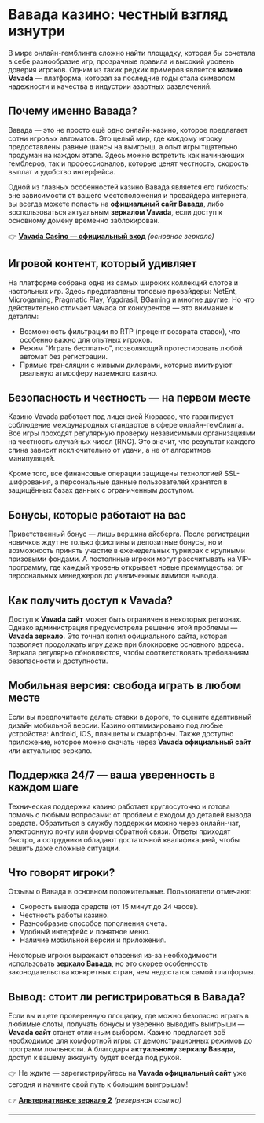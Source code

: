 # Вавада казино: честный взгляд изнутри

В мире онлайн-гемблинга сложно найти площадку, которая бы сочетала в себе разнообразие игр, прозрачные правила и высокий уровень доверия игроков. Одним из таких редких примеров является **казино Vavada** — платформа, которая за последние годы стала символом надежности и качества в индустрии азартных развлечений.

## Почему именно Вавада?

Вавада — это не просто ещё одно онлайн-казино, которое предлагает сотни игровых автоматов. Это целый мир, где каждому игроку предоставлены равные шансы на выигрыш, а опыт игры тщательно продуман на каждом этапе. Здесь можно встретить как начинающих гемблеров, так и профессионалов, которые ценят честность, скорость выплат и удобство интерфейса.

Одной из главных особенностей казино Вавада является его гибкость: вне зависимости от вашего местоположения и провайдера интернета, вы всегда можете попасть на **официальный сайт Вавада**, либо воспользоваться актуальным **зеркалом Vavada**, если доступ к основному домену временно заблокирован.

👉 **[Vavada Casino — официальный вход](https://partredivada.com/?promo=1e8d4c1d-28c6-485d-a245-57dce602889b&target=register)** *(основное зеркало)*  


## Игровой контент, который удивляет

На платформе собрана одна из самых широких коллекций слотов и настольных игр. Здесь представлены топовые провайдеры: NetEnt, Microgaming, Pragmatic Play, Yggdrasil, BGaming и многие другие. Но что действительно отличает Vavada от конкурентов — это внимание к деталям:

- Возможность фильтрации по RTP (процент возврата ставок), что особенно важно для опытных игроков.
- Режим "Играть бесплатно", позволяющий протестировать любой автомат без регистрации.
- Прямые трансляции с живыми дилерами, которые имитируют реальную атмосферу наземного казино.

## Безопасность и честность — на первом месте

Казино Vavada работает под лицензией Кюрасао, что гарантирует соблюдение международных стандартов в сфере онлайн-гемблинга. Все игры проходят регулярную проверку независимыми организациями на честность случайных чисел (RNG). Это значит, что результат каждого спина зависит исключительно от удачи, а не от алгоритмов манипуляций.

Кроме того, все финансовые операции защищены технологией SSL-шифрования, а персональные данные пользователей хранятся в защищённых базах данных с ограниченным доступом.

## Бонусы, которые работают на вас

Приветственный бонус — лишь вершина айсберга. После регистрации новичков ждут не только фриспины и депозитные бонусы, но и возможность принять участие в еженедельных турнирах с крупными призовыми фондами. А постоянные игроки могут рассчитывать на VIP-программу, где каждый уровень открывает новые преимущества: от персональных менеджеров до увеличенных лимитов вывода.

## Как получить доступ к Vavada?

Доступ к **Vavada сайт** может быть ограничен в некоторых регионах. Однако администрация предусмотрела решение этой проблемы — **Vavada зеркало**. Это точная копия официального сайта, которая позволяет продолжать игру даже при блокировке основного адреса. Зеркала регулярно обновляются, чтобы соответствовать требованиям безопасности и доступности.

## Мобильная версия: свобода играть в любом месте

Если вы предпочитаете делать ставки в дороге, то оцените адаптивный дизайн мобильной версии. Казино оптимизировано под любые устройства: Android, iOS, планшеты и смартфоны. Также доступно приложение, которое можно скачать через **Vavada официальный сайт** или актуальное зеркало.

## Поддержка 24/7 — ваша уверенность в каждом шаге

Техническая поддержка казино работает круглосуточно и готова помочь с любыми вопросами: от проблем с входом до деталей вывода средств. Обратиться в службу поддержки можно через онлайн-чат, электронную почту или формы обратной связи. Ответы приходят быстро, а сотрудники обладают достаточной квалификацией, чтобы решить даже сложные ситуации.

## Что говорят игроки?

Отзывы о Вавада в основном положительные. Пользователи отмечают:

- Скорость вывода средств (от 15 минут до 24 часов).
- Честность работы казино.
- Разнообразие способов пополнения счета.
- Удобный интерфейс и понятное меню.
- Наличие мобильной версии и приложения.

Некоторые игроки выражают опасения из-за необходимости использовать **зеркало Вавада**, но это скорее особенность законодательства конкретных стран, чем недостаток самой платформы.

## Вывод: стоит ли регистрироваться в Вавада?

Если вы ищете проверенную площадку, где можно безопасно играть в любимые слоты, получать бонусы и уверенно выводить выигрыши — **Vavada сайт** станет отличным выбором. Казино предлагает всё необходимое для комфортной игры: от демонстрационных режимов до программ лояльности. А благодаря **актуальному зеркалу Вавада**, доступ к вашему аккаунту будет всегда под рукой.


👉 Не ждите — зарегистрируйтесь на **Vavada официальный сайт** уже сегодня и начните свой путь к большим выигрышам!

👉 **[Альтернативное зеркало 2](https://partredivada.com/?promo=1e8d4c1d-28c6-485d-a245-57dce602889b&target=register)** *(резервная ссылка)*  


--- 
